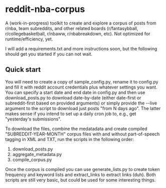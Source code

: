 # reddit-nba-corpus
A (work-in-progress) toolkit to create and explore a corpus of posts from r/nba, team subreddits, and other related boards (r/fantasybball, r/collegebasketball, r/nbaww, r/nbabreakdown, etc). Not optimized for runtime/efficiency, yet.

I will add a requirements.txt and more instructions soon, but the following should get you started if you can not wait.

## Quick start ##

You will need to create a copy of sample_config.py, rename it to config.py and fill it with reddit account credentials plus whatever settings you want. You can specify a start date and end date in config.py and then use download_posts.py to download date-by-date (either date-first or subreddit-first based on provided arguments) or simply provide the --live argument to the script to download just posts "from N days ago". The latter makes sense if you intend to set up a daily cron job to, e.g., get "yesterday's submissions".

To download the files, combine the medatadata and create compiled "SUBREDDIT-YEAR-MONTH" corpus files with and without part-of-speech tagging in XML and TXT, run the scripts in the following order:

1.  download_posts.py
2.  aggregate_metadata.py
3.  compile_corpus.py

Once the corpus is compiled you can use generate_lists.py to create token frequency and keyword lists and extract_links to extract links (duh). Both scripts are still very basic, but could be used for some interesting things.


